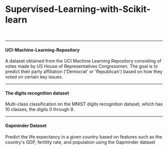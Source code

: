# Supervised-Learning-with-Scikit-learn
<br>
<hr>
<h4>UCI-Machine-Learning-Repository</h4>
A dataset obtained from the UCI Machine Learning Repository consisting of votes made by US House of Representatives Congressmen. The goal is to predict their party affiliation ('Democrat' or 'Republican') based on how they voted on certain key issues.
<br>
<hr>
<h4>The digits recognition dataset</h4>
Multi-class classification on the MNIST digits recognition dataset, which has 10 classes, the digits 0 through 9.
<br>
<hr>
<h4>Gapminder Dataset</h4>
Predict the life expectancy in a given country based on features such as the country's GDP, fertility rate, and population using the Gapminder dataset